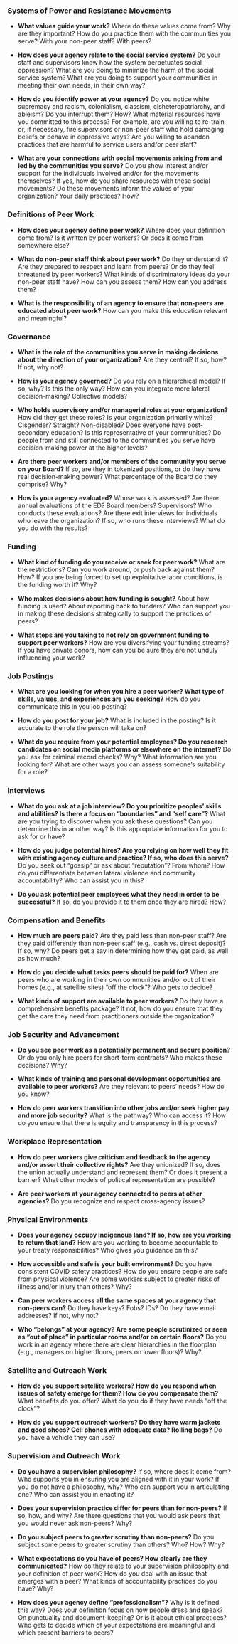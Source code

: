 ### Systems of Power and Resistance Movements

- **What values guide your work?** Where do these values come from? Why are they important? How do you practice them with the communities you serve? With your non-peer staff? With peers?

- **How does your agency relate to the social service system?** Do your staff and supervisors know how the system perpetuates social oppression? What are you doing to minimize the harm of the social service system? What are you doing to support your communities in meeting their own needs, in their own way?

- **How do you identify power at your agency?** Do you notice white supremacy and racism, colonialism, classism, cisheteropatriarchy, and ableism? Do you interrupt them? How? What material resources have you committed to this process? For example, are you willing to re-train or, if necessary, fire supervisors or non-peer staff who hold damaging beliefs or behave in oppressive ways? Are you willing to abandon practices that are harmful to service users and/or peer staff?

- **What are your connections with social movements arising from and led by the communities you serve?** Do you show interest and/or support for the individuals involved and/or for the movements themselves? If yes, how do you share resources with these social movements? Do these movements inform the values of your organization? Your daily practices? How?

### Definitions of Peer Work

- **How does your agency define peer work?** Where does your definition come from? Is it written by peer workers? Or does it come from somewhere else?

- **What do non-peer staff think about peer work?** Do they understand it? Are they prepared to respect and learn from peers? Or do they feel threatened by peer workers? What kinds of discriminatory ideas do your non-peer staff have? How can you assess them? How can you address them?

- **What is the responsibility of an agency to ensure that non-peers are educated about peer work?** How can you make this education relevant and meaningful?

### Governance

- **What is the role of the communities you serve in making decisions about the direction of your organization?** Are they central? If so, how? If not, why not?

- **How is your agency governed?** Do you rely on a hierarchical model? If so, why? Is this the only way? How can you integrate more lateral decision-making? Collective models?

- **Who holds supervisory and/or managerial roles at your organization?** How did they get these roles? Is your organization primarily white? Cisgender? Straight? Non-disabled? Does everyone have post-secondary education? Is this representative of your communities? Do people from and still connected to the communities you serve have decision-making power at the higher levels?

- **Are there peer workers and/or members of the community you serve on your Board?** If so, are they in tokenized positions, or do they have real decision-making power? What percentage of the Board do they comprise? Why?

- **How is your agency evaluated?** Whose work is assessed? Are there annual evaluations of the ED? Board members? Supervisors? Who conducts these evaluations? Are there exit interviews for individuals who leave the organization? If so, who runs these interviews? What do you do with the results?

### Funding

- **What kind of funding do you receive or seek for peer work?** What are the restrictions? Can you work around, or push back against them? How? If you are being forced to set up exploitative labor conditions, is the funding worth it? Why?

- **Who makes decisions about how funding is sought?** About how funding is used? About reporting back to funders? Who can support you in making these decisions strategically to support the practices of peers?

- **What steps are you taking to not rely on government funding to support peer workers?** How are you diversifying your funding streams? If you have private donors, how can you be sure they are not unduly influencing your work?

### Job Postings

- **What are you looking for when you hire a peer worker? What type of skills, values, and experiences are you seeking?** How do you communicate this in you job posting?

- **How do you post for your job?** What is included in the posting? Is it accurate to the role the person will take on?

- **What do you require from your potential employees? Do you research candidates on social media platforms or elsewhere on the internet?** Do you ask for criminal record checks? Why? What information are you looking for? What are other ways you can assess someone’s suitability for a role?

### Interviews

- **What do you ask at a job interview? Do you prioritize peoples’ skills and abilities? Is there a focus on “boundaries” and “self care”?** What are you trying to discover when you ask these questions? Can you determine this in another way? Is this appropriate information for you to ask for or have?

- **How do you judge potential hires? Are you relying on how well they fit with existing agency culture and practice? If so, who does this serve?** Do you seek out “gossip” or ask about “reputation”? From whom? How do you differentiate between lateral violence and community accountability? Who can assist you in this?

- **Do you ask potential peer employees what they need in order to be successful?** If so, do you provide it to them once they are hired? How?

### Compensation and Benefits

- **How much are peers paid?** Are they paid less than non-peer staff? Are they paid differently than non-peer staff (e.g., cash vs. direct deposit)? If so, why? Do peers get a say in determining how they get paid, as well as how much?

- **How do you decide what tasks peers should be paid for?** When are peers who are working in their own communities and/or out of their homes (e.g., at satellite sites) “off the clock”? Who gets to decide?

- **What kinds of support are available to peer workers?** Do they have a comprehensive benefits package? If not, how do you ensure that they get the care they need from practitioners outside the organization?

### Job Security and Advancement

- **Do you see peer work as a potentially permanent and secure position?** Or do you only hire peers for short-term contracts? Who makes these decisions? Why?

- **What kinds of training and personal development opportunities are available to peer workers?** Are they relevant to peers’ needs? How do you know?

- **How do peer workers transition into other jobs and/or seek higher pay and more job security?** What is the pathway? Who can access it? How do you ensure that there is equity and transparency in this process?

### Workplace Representation

- **How do peer workers give criticism and feedback to the agency and/or assert their collective rights?** Are they unionized? If so, does the union actually understand and represent them? Or does it present a barrier? What other models of political representation are possible?

- **Are peer workers at your agency connected to peers at other agencies?** Do you recognize and respect cross-agency issues?

### Physical Environments

- **Does your agency occupy Indigenous land? If so, how are you working to return that land?** How are you working to become accountable to your treaty responsibilities? Who gives you guidance on this?

- **How accessible and safe is your built environment?** Do you have consistent COVID safety practices? How do you ensure people are safe from physical violence? Are some workers subject to greater risks of illness and/or injury than others? Why?

- **Can peer workers access all the same spaces at your agency that non-peers can?** Do they have keys? Fobs? IDs? Do they have email addresses? If not, why not?

- **Who “belongs” at your agency? Are some people scrutinized or seen as “out of place” in particular rooms and/or on certain floors?** Do you work in an agency where there are clear hierarchies in the floorplan (e.g., managers on higher floors, peers on lower floors)? Why?

### Satellite and Outreach Work

- **How do you support satellite workers? How do you respond when issues of safety emerge for them? How do you compensate them?** What benefits do you offer? What do you do if they have needs “off the clock”?

- **How do you support outreach workers? Do they have warm jackets and good shoes? Cell phones with adequate data? Rolling bags?** Do you have a vehicle they can use?

### Supervision and Outreach Work

- **Do you have a supervision philosophy?** If so, where does it come from? Who supports you in ensuring you are aligned with it in your work? If you do not have a philosophy, why? Who can support you in articulating one? Who can assist you in enacting it?

- **Does your supervision practice differ for peers than for non-peers?** If so, how, and why? Are there questions that you would ask peers that you would never ask non-peers? Why?

- **Do you subject peers to greater scrutiny than non-peers?** Do you subject some peers to greater scrutiny than others? Who? How? Why?

- **What expectations do you have of peers? How clearly are they communicated?** How do they relate to your supervision philosophy and your definition of peer work? How do you deal with an issue that emerges with a peer? What kinds of accountability practices do you have? Why?

- **How does your agency define “professionalism”?** Why is it defined this way? Does your definition focus on how people dress and speak? On punctuality and document-keeping? Or is it about ethical practices? Who gets to decide which of your expectations are meaningful and which present barriers to peers?